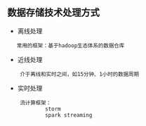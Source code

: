 ## 数据存储技术处理方式

- 离线处理
```$xslt
   常用的框架：基于hadoop生态体系的数据仓库
```

- 近线处理
```$xslt
    介于离线和实时之间，如15分钟、1小时的数据周期
```
- 实时处理
```$xslt
    流计算框架：
            storm
            spark streaming 
```
